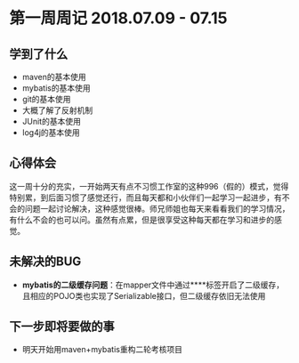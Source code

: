 #  第一周周记 2018.07.09 - 07.15  

## 学到了什么

- maven的基本使用
- mybatis的基本使用
- git的基本使用
- 大概了解了反射机制
- JUnit的基本使用
- log4j的基本使用

## 心得体会

​	这一周十分的充实，一开始两天有点不习惯工作室的这种996（假的）模式，觉得特别累，到后面习惯了感觉还行，而且每天都和小伙伴们一起学习一起进步，有不会的问题一起讨论解决，这种感觉很棒。师兄师姐也每天来看看我们的学习情况，有什么不会的也可以问。虽然有点累，但是很享受这种每天都在学习和进步的感觉。

## 未解决的BUG

- **mybatis的二级缓存问题**：在mapper文件中通过**<cache/>**标签开启了二级缓存，且相应的POJO类也实现了Serializable接口，但二级缓存依旧无法使用

## 下一步即将要做的事

- 明天开始用maven+mybatis重构二轮考核项目



